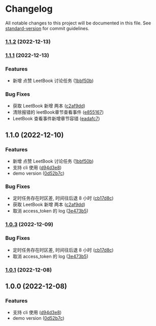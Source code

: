 # Changelog

All notable changes to this project will be documented in this file. See [standard-version](https://github.com/conventional-changelog/standard-version) for commit guidelines.

### [1.1.2](https://github.com/xjq7/lc-helper/compare/v1.1.1...v1.1.2) (2022-12-13)

### [1.1.1](https://github.com/xjq7/lc-helper/compare/v1.0.3...v1.1.1) (2022-12-13)


### Features

* 新增 点赞 LeetBook 讨论任务 ([1bbf50b](https://github.com/xjq7/lc-helper/commit/1bbf50bad2202ca000deb16a90503a8aa7505a4d))


### Bug Fixes

* 获取 LeetBook 新增 两本 ([c2af9dd](https://github.com/xjq7/lc-helper/commit/c2af9dd0310e42ebedcc1b687e7d43f095c286d6))
* 清除报错的 leetBook章节查看事件 ([e855167](https://github.com/xjq7/lc-helper/commit/e8551671ab220bfe69f5a0fc19c47b6b83ff0020))
* LeetBook 查看事件新增章节容错 ([eadafc7](https://github.com/xjq7/lc-helper/commit/eadafc74bcca439843eb06bf50822ef50973b20b))

## 1.1.0 (2022-12-10)


### Features

* 新增 点赞 LeetBook 讨论任务 ([1bbf50b](https://github.com/xjq7/lc-helper/commit/1bbf50bad2202ca000deb16a90503a8aa7505a4d))
* 支持 cli 使用 ([d94d3e8](https://github.com/xjq7/lc-helper/commit/d94d3e8a7af560b9ff3fe9b9bc4a971c6838d680))
* demo version ([0d52b7c](https://github.com/xjq7/lc-helper/commit/0d52b7c2bf8a54bb2679ecd25c3f9a8277b3965a))


### Bug Fixes

* 定时任务存在时区差, 时间往后退 8 小时 ([cb17d8c](https://github.com/xjq7/lc-helper/commit/cb17d8cfc6c0396f7475bfa52352741642fe5637))
* 获取 LeetBook 新增 两本 ([c2af9dd](https://github.com/xjq7/lc-helper/commit/c2af9dd0310e42ebedcc1b687e7d43f095c286d6))
* 取消 access_token 的 log ([3e473b5](https://github.com/xjq7/lc-helper/commit/3e473b54fda41dd55cea3efd38c2218511889e07))

### [1.0.3](https://github.com/xjq7/lc-helper/compare/v1.0.1...v1.0.3) (2022-12-09)


### Bug Fixes

* 定时任务存在时区差, 时间往后退 8 小时 ([cb17d8c](https://github.com/xjq7/lc-helper/commit/cb17d8cfc6c0396f7475bfa52352741642fe5637))
* 取消 access_token 的 log ([3e473b5](https://github.com/xjq7/lc-helper/commit/3e473b54fda41dd55cea3efd38c2218511889e07))

### [1.0.1](https://github.com/xjq7/lc-helper/compare/v1.0.0...v1.0.1) (2022-12-08)

## 1.0.0 (2022-12-08)


### Features

* 支持 cli 使用 ([d94d3e8](https://github.com/xjq7/lc-helper/commit/d94d3e8a7af560b9ff3fe9b9bc4a971c6838d680))
* demo version ([0d52b7c](https://github.com/xjq7/lc-helper/commit/0d52b7c2bf8a54bb2679ecd25c3f9a8277b3965a))
